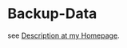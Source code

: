 Backup-Data
===========

see [Description at my Homepage](https://www.rleofield.de/backup/index.html).




